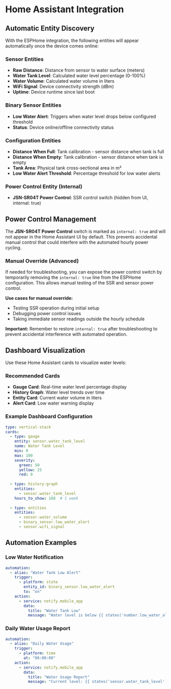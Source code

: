 # Home Assistant Integration

## Automatic Entity Discovery

With the ESPHome integration, the following entities will appear automatically once the device comes online:

### Sensor Entities
- **Raw Distance**: Distance from sensor to water surface (meters)
- **Water Tank Level**: Calculated water level percentage (0-100%)
- **Water Volume**: Calculated water volume in liters
- **WiFi Signal**: Device connectivity strength (dBm)
- **Uptime**: Device runtime since last boot

### Binary Sensor Entities  
- **Low Water Alert**: Triggers when water level drops below configured threshold
- **Status**: Device online/offline connectivity status

### Configuration Entities
- **Distance When Full**: Tank calibration - sensor distance when tank is full
- **Distance When Empty**: Tank calibration - sensor distance when tank is empty  
- **Tank Area**: Physical tank cross-sectional area in m²
- **Low Water Alert Threshold**: Percentage threshold for low water alerts

### Power Control Entity (Internal)
- **JSN-SR04T Power Control**: SSR control switch (hidden from UI, internal: true)

## Power Control Management

The **JSN-SR04T Power Control** switch is marked as `internal: true` and will not appear in the Home Assistant UI by default. This prevents accidental manual control that could interfere with the automated hourly power cycling.

### Manual Override (Advanced)

If needed for troubleshooting, you can expose the power control switch by temporarily removing the `internal: true` line from the ESPHome configuration. This allows manual testing of the SSR and sensor power control.

**Use cases for manual override:**
- Testing SSR operation during initial setup
- Debugging power control issues
- Taking immediate sensor readings outside the hourly schedule

**Important:** Remember to restore `internal: true` after troubleshooting to prevent accidental interference with automated operation.

## Dashboard Visualization

Use these Home Assistant cards to visualize water levels:

### Recommended Cards
- **Gauge Card**: Real-time water level percentage display
- **History Graph**: Water level trends over time
- **Entity Card**: Current water volume in liters
- **Alert Card**: Low water warning display

### Example Dashboard Configuration

```yaml
type: vertical-stack
cards:
  - type: gauge
    entity: sensor.water_tank_level
    name: Water Tank Level
    min: 0
    max: 100
    severity:
      green: 50
      yellow: 25
      red: 0
  
  - type: history-graph
    entities:
      - sensor.water_tank_level
    hours_to_show: 168  # 1 week
    
  - type: entities
    entities:
      - sensor.water_volume
      - binary_sensor.low_water_alert
      - sensor.wifi_signal
```

## Automation Examples

### Low Water Notification

```yaml
automation:
  - alias: "Water Tank Low Alert"
    trigger:
      - platform: state
        entity_id: binary_sensor.low_water_alert
        to: "on"
    action:
      - service: notify.mobile_app
        data:
          title: "Water Tank Low"
          message: "Water level is below {{ states('number.low_water_alert_threshold') }}%"
```

### Daily Water Usage Report

```yaml
automation:
  - alias: "Daily Water Usage"
    trigger:
      - platform: time
        at: "06:00:00"
    action:
      - service: notify.mobile_app
        data:
          title: "Water Usage Report"
          message: "Current level: {{ states('sensor.water_tank_level') }}% ({{ states('sensor.water_volume') }}L)"
```
